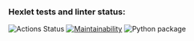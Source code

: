 ### Hexlet tests and linter status:
![Actions Status](/workflows/hexlet-check/badge.svg)
[![Maintainability](https://api.codeclimate.com/v1/badges/cf37560170e9c9a92991/maintainability)](https://codeclimate.com/github/lion0k/python-project-lvl1/maintainability)
![Python package](https://github.com/lion0k/python-project-lvl1/workflows/Python%20package/badge.svg)
